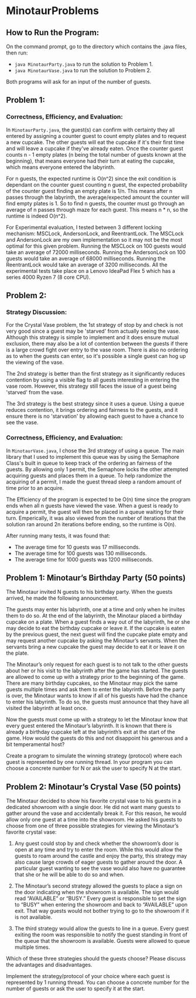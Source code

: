 # MinotaurProblems
## How to Run the Program:
On the command prompt, go to the directory which contains the .java files, then run:
- `java MinotaurParty.java` to run the solution to Problem 1.
- `java MinotaurVase.java` to run the solution to Problem 2.

Both programs will ask for an input of the number of guests.

## Problem 1:
### Correctness, Efficiency, and Evaluation:
In `MinotaurParty.java`, the guest(s) can confirm with certainty they all entered by assigning a counter guest to count empty plates and to request a new cupcake. The other guests will eat the cupcake if it's their first time and will leave a cupcake if they've already eaten. Once the counter guest counts n - 1 empty plates (n being the total number of guests known at the beginning), that means everyone had their turn at eating the cupcake, which means everyone entered the labyrinth.

For n guests, the expected runtime is O(n^2) since the exit condition is dependant on the counter guest counting n guest, the expected probability of the counter guest finding an empty plate is 1/n. This means after n passes through the labyrinth, the average/expected amount the counter will find empty plates is 1. So to find n guests, the counter must go through an average of n passes through maze for each guest. This means n * n, so the runtime is indeed O(n^2).

For Experimental evaluation, I tested between 3 different locking mechanism: MSCLock, AndersonLock, and ReentrantLock. The MSCLock and AndersonLock are my own implementation so it may not be the most optimal for this given problem. Running the MSCLock on 100 guests would take an average of 72000 milliseconds. Running the AndersonLock on 100 guests would take an average of 68000 milliseconds. Running the ReentrantLock would take an average of 3200 milliseconds. All the experimental tests take place on a Lenovo IdeaPad Flex 5 which has a series 4000 Ryzen 7 (8 core CPU).

## Problem 2:
### Strategy Discussion:
For the Crystal Vase problem, the 1st strategy of stop by and check is not very good since a guest may be 'starved' from actually seeing the vase. Although this strategy is simple to implement and it does ensure mutual exclusion, there may also be a lot of contention between the guests if there is a large crowd fight over entry to the vase room. There is also no ordering as to when the guests can enter, so it's possible a single guest can hog up the viewing of the vase.

The 2nd strategy is better than the first strategy as it significantly reduces contention by using a visible flag to all guests interesting in entering the vase room. However, this strategy still faces the issue of a guest being 'starved' from the vase.

The 3rd strategy is the best strategy since it uses a queue. Using a queue reduces contention, it brings ordering and fairness to the guests, and it ensure there is no 'starvation' by allowing each guest to have a chance to see the vase.

### Correctness, Efficiency, and Evaluation:
In `MinotaurVase.java`, I chose the 3rd strategy of using a queue. The main library that I used to implement this queue was by using the Semaphore Class's built in queue to keep track of the ordering an fairness of the guests. By allowing only 1 permit, the Semaphore locks the other attempted acquiring guests and places them in a queue. To help randomize the acquiring of a permit, I made the guest thread sleep a random amount of time prior to an acquire.

The Efficiency of the program is expected to be O(n) time since the program ends when all n guests have viewed the vase. When a guest is ready to acquire a permit, the guest will then be placed in a queue waiting for their turn. Emperically, it was also viewed from the number of iterations that the solution ran around 2n iterations before ending, so the runtime is O(n).

After running many tests, it was found that:
- The average time for 10 guests was 17 milliseconds.
- The average time for 100 guests was 130 milliseconds.
- The average time for 1000 guests was 1200 milliseconds.

## Problem 1: Minotaur’s Birthday Party (50 points)

The Minotaur invited N guests to his birthday party. When the guests arrived, he made the following announcement.

The guests may enter his labyrinth, one at a time and only when he invites them to do so. At the end of the labyrinth, the Minotaur placed a birthday cupcake on a plate. When a guest finds a way out of the labyrinth, he or she may decide to eat the birthday cupcake or leave it. If the cupcake is eaten by the previous guest, the next guest will find the cupcake plate empty and may request another cupcake by asking the Minotaur’s servants. When the servants bring a new cupcake the guest may decide to eat it or leave it on the plate.

The Minotaur’s only request for each guest is to not talk to the other guests about her or his visit to the labyrinth after the game has started. The guests are allowed to come up with a strategy prior to the beginning of the game. There are many birthday cupcakes, so the Minotaur may pick the same guests multiple times and ask them to enter the labyrinth. Before the party is over, the Minotaur wants to know if all of his guests have had the chance to enter his labyrinth. To do so, the guests must announce that they have all visited the labyrinth at least once.

Now the guests must come up with a strategy to let the Minotaur know that every guest entered the Minotaur’s labyrinth. It is known that there is already a birthday cupcake left at the labyrinth’s exit at the start of the game. How would the guests do this and not disappoint his generous and a bit temperamental host?

Create a program to simulate the winning strategy (protocol) where each guest is represented by one running thread. In your program you can choose a concrete number for N or ask the user to specify N at the start.

 

## Problem 2: Minotaur’s Crystal Vase (50 points)

The Minotaur decided to show his favorite crystal vase to his guests in a dedicated showroom with a single door. He did not want many guests to gather around the vase and accidentally break it. For this reason, he would allow only one guest at a time into the showroom. He asked his guests to choose from one of three possible strategies for viewing the Minotaur’s favorite crystal vase:

1) Any guest could stop by and check whether the showroom’s door is open at any time and try to enter the room. While this would allow the guests to roam around the castle and enjoy the party, this strategy may also cause large crowds of eager guests to gather around the door. A particular guest wanting to see the vase would also have no guarantee that she or he will be able to do so and when.

2) The Minotaur’s second strategy allowed the guests to place a sign on the door indicating when the showroom is available. The sign would read “AVAILABLE” or “BUSY.” Every guest is responsible to set the sign to “BUSY” when entering the showroom and back to “AVAILABLE” upon exit. That way guests would not bother trying to go to the showroom if it is not available.

3) The third strategy would allow the guests to line in a queue. Every guest exiting the room was responsible to notify the guest standing in front of the queue that the showroom is available. Guests were allowed to queue multiple times.

Which of these three strategies should the guests choose? Please discuss the advantages and disadvantages.

Implement the strategy/protocol of your choice where each guest is represented by 1 running thread. You can choose a concrete number for the number of guests or ask the user to specify it at the start.
